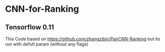 # CNN-for-Ranking
## Tensorflow 0.11
This Code based on
https://github.com/zhangzibin/PairCNN-Ranking but its run with defult param (without any flags) 
